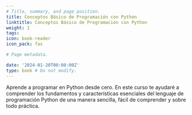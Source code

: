 ```yaml
---
# Title, summary, and page position.
title: Conceptos Básico de Programación con Python
linktitle: Conceptos Básico de Programación con Python
weight: 1
tags:
icon: book-reader
icon_pack: fas

# Page metadata.

date: '2024-01-20T00:00:00Z'
type: book # Do not modify.
---
```


Aprende a programar en Python desde cero. En este curso te ayudaré a comprender los fundamentos y características esenciales del lenguaje de programación Python de una manera sencilla, fácil de comprender y sobre todo práctica.
